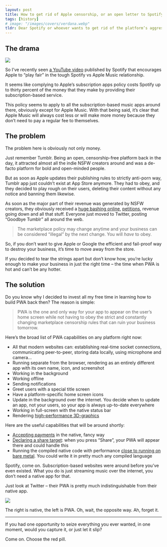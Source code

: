 ```yaml
---
layout: post
title: How to get rid of Apple censorship, or an open letter to Spotify
tags: [history]
# image: "/images/covers/verdana.webp"
tldr: Dear Spotify or whoever wants to get rid of the platform’s aggressive censorship, go build yourself a PWA.
---
```


## The drama

![](/blog/images/content/tM0WGMb.jpg)

So I’ve recently seen [a YouTube video](https://www.youtube.com/watch?v=l8SShgWqJvg) published by Spotify that encourages Apple to “play fair” in the tough Spotify vs Apple Music relationship.

It seems like complying to Apple’s subscription apps policy costs Spotify up to thirty percent of the money that they make by providing their subscription-based service.

This policy seems to apply to all the subscription-based music apps around there, obviously except for Apple Music. With that being said, it’s clear that Apple Music will always cost less or will make more money because they don’t need to pay a regular fee to themselves.

## The problem

The problem here is obviously not only money.

Just remember Tumblr. Being an open, censorship-free platform back in the day, it attracted almost all the indie NSFW creators around and was a de-facto platform for bold and open-minded people.

But as soon as Apple updates their publishing rules to strictly anti-porn way, Tumblr app just couldn’t exist at App Store anymore. They had to obey, and they decided to play rough on their users, deleting their content without any notice and banning them likewise.

As soon as the major part of their revenue was generated by NSFW creators, they obviously received a [huge bashing online](https://knowyourmeme.com/memes/events/tumblr-adult-content-ban), [petitions](https://www.change.org/p/tumblr-com-allow-nsfw-content-on-tumblr), revenue going down and all that stuff. Everyone just moved to Twitter, posting “Goodbye Tumblr” all around the web.

> The marketplace policy may change anytime and your business can be considered “illegal” by the next change. You will _have_ to obey.

So, if you don’t want to give Apple or Google the efficient and fail-proof way to destroy your business, it’s time to move away from the store.

If you decided to tear the strings apart but don’t know how, you’re lucky enough to make your business in just the right time – the time when PWA is hot and can’t be any hotter.

## The solution

Do you know why I decided to invest all my free time in learning how to build PWA back then? The reason is simple:

> PWA is the one and only way for your app to appear on the user’s home screen while not having to obey the strict and constantly changing marketplace censorship rules that can ruin your business tomorrow.

Here’s the broad list of PWA capabilities on any platform right now:

-  All that modern websites can: establishing real-time socket connections, communicating peer-to-peer, storing data locally, using microphone and camera…
-  Running separate from the browser, rendering as an entirely different app with its own name, icon, and screenshot
-  Working in the background
-  Working offline
-  Sending notifications
-  Greet users with a special title screen
-  Have a platform-specific home screen icons
-  Update in the background over the internet. You decide when to update an app, not your users, so your app is always up-to-date everywhere
-  Working in full-screen with the native status bar
-  Rendering [high-performance 3D-graphics](https://paperplanes.world/)

Here are the useful capabilities that will be around shortly:

-  [Accepting payments](https://paymentrequest.show/) in the native, fancy way
-  [Declaring a share target](https://developers.google.com/web/updates/2018/12/web-share-target): when you press “Share”, your PWA will appear there and could handle this
-  Running the compiled native code with performance [close to running on bare metal](https://webassembly.org/demo/Tanks/). You could write it in pretty much any compiled language

Spotify, come on. Subscription-based websites were around before you’ve even existed. What you do is just streaming music over the internet, you don’t need a native app for that.

Just look at Twitter – their PWA is pretty much indistinguishable from their native app.

![](/blog/images/content/AHb4yx9.jpg)

The right is native, the left is PWA. Oh, wait, the opposite way. Ah, forget it.

---

If you had one opportunity to seize everything you ever wanted, in one moment, would you capture it, or just let it slip?

Come on. Choose the red pill.

